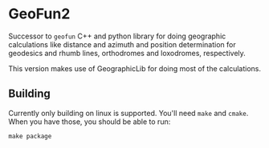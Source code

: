 # GeoFun2

Successor to `geofun` C++ and python library for doing geographic calculations like distance and azimuth and position determination
for geodesics and rhumb lines, orthodromes and loxodromes, respectively.

This version makes use of GeographicLib for doing most of the calculations.

## Building

Currently only building on linux is supported. You'll need `make` and `cmake`. When you have those, you should be able
to run:

`
make package
`
